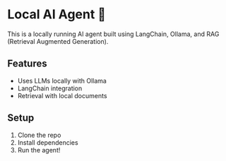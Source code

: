 # Local AI Agent 🧠

This is a locally running AI agent built using LangChain, Ollama, and RAG (Retrieval Augmented Generation).

## Features
- Uses LLMs locally with Ollama
- LangChain integration
- Retrieval with local documents

## Setup
1. Clone the repo
2. Install dependencies
3. Run the agent!
